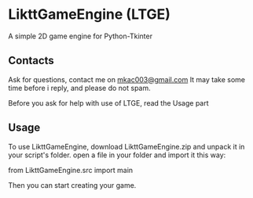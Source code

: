 # LikttGameEngine (LTGE)
A simple 2D game engine for Python-Tkinter

## Contacts
Ask for questions, contact me on mkac003@gmail.com
It may take some time before i reply,
and please do not spam.

Before you ask for help with use of LTGE, read the Usage part

## Usage

To use LikttGameEngine, download LikttGameEngine.zip and unpack it in your script's folder.
open a file in your folder and import it this way:

from LikttGameEngine.src import main

Then you can start creating your game.
